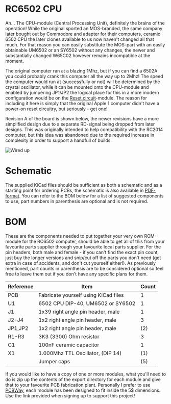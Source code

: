# RC6502 CPU

Ah... The CPU-module (Central Processing Unit), definitely the brains of the operation! While the original sported an MOS-branded, the same company later bought out by Commodore and adapter for their computers, ceramic 6502 CPU the later clones available to us now haven't changed all that much. For that reason you can easily substitute the MOS-part with an easily obtainable UM6502 or an SY6502 without any changes, the newer and substantially changed W65C02 however remains incompatible at the moment.

The original computer ran at a blazing 1Mhz, but if you can find a 6502A you could probably crank this computer all the way up to 2Mhz! The speed the computer would run at (successfully or not) will be determined by the crystal oscillator, while it can be mounted onto the CPU-module and enabled by jumpering JP1/JP2 the logical place for this in a more modern configuration would be on the [Reset circuit](https://github.com/tebl/RC6502-Apple-1-Replica/tree/master/RC6502%20Reset%20Circuit)-module. The reason for including it here is simply that the original Apple 1 computer didn't have a power-on reset circuitry, but seriously - get one!

Revision A of the board is shown below, the newer revisions have a more simplified design due to a separate RD-signal being dropped from later designs. This was originally intended to help compatibility with the RC2014 computer, but this idea was abandoned due to the required increase in complexity in order to support a handfull of builds.

![Wired up](https://github.com/tebl/RC6502-Apple-1-Replica/raw/master/RC6502%20CPU/gallery/2017-06-02%2019.52.23.jpg)

# Schematic
The supplied KiCad files should be sufficient as both a schematic and as a starting
point for ordering PCBs, the schematic is also available in
[PDF-format](https://github.com/tebl/RC6502-Apple-1-Replica/raw/master/RC6502%20CPU/export/RC6502%20CPU.pdf). You can refer to the BOM below for a list of suggested components to use, part numbers in parenthesis are optional and is not required.

# BOM
These are the components needed to put together your very own ROM-module for the RC6502 computer, should be able to get all of this from your favourite parts supplier through your favourite local parts supplier. For the pin headers, both male and female - if you can't find the exact pin count, just buy the longer versions and snip/cut off the parts you don't need (get extra in case of accidents, and don't cut yourself either!). As previously mentioned, part counts in parenthesis are to be considered optional so feel free to leave them out if you don't have any specific plans for them.

| Reference | Item                                  | Count  |
| --------- | ------------------------------------- | ------ |
| PCB       | Fabricate yourself using KiCad files  |     1  |
| U1        | 6502 CPU DIP-40, UM6502 or SY6502     |     1  |
| J1        | 1x39 right angle pin header, male     |     1  |
| J2-J4     | 1x2 right angle pin header, male      |     3  |
| JP1,JP2   | 1x2 right angle pin header, male      |   (2)  |
| R1-R3     | 3K3 (3300) Ohm resistor               |     3  |
| C1        | 100nF ceramic capacitor               |     1  |
| X1        | 1.000Mhz TTL Oscillator, (DIP 14)     |    (1) |
|           | Jumper caps                           |    (5) |


If you would like to have a copy of one or more modules, what you'll need to do is zip up the contents of the export directory for each module and give that to your favourite PCB fabrication plant. Personally I prefer to use [PCBWay](https://www.pcbway.com/setinvite.aspx?inviteid=88707), each module has been designed to fit inside the 5$ dimensions. Use the link provided when signing up to support this project!